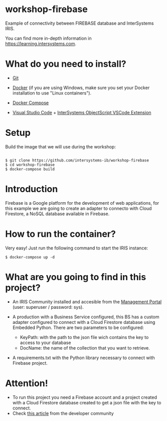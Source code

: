 # workshop-firebase

Example of connectivity between FIREBASE database and InterSystems IRIS.

You can find more in-depth information in https://learning.intersystems.com.


# What do you need to install?

* [Git](https://git-scm.com/downloads)

* [Docker](https://www.docker.com/products/docker-desktop) (if you are using Windows, make sure you set your Docker installation to use "Linux containers").

* [Docker Compose](https://docs.docker.com/compose/install/)

* [Visual Studio Code](https://code.visualstudio.com/download) + [InterSystems ObjectScript VSCode Extension](https://marketplace.visualstudio.com/items?itemName=daimor.vscode-objectscript)

  

# Setup

Build the image that we will use during the workshop:
  
```console

$ git clone https://github.com/intersystems-ib/workshop-firebase
$ cd workshop-firebase
$ docker-compose build

```
# Introduction

Firebase is a Google platform for the development of web applications, for this example we are going to create an adapter to connecto with Cloud Firestore, a NoSQL database available in Firebase.

# How to run the container?

Very easy! Just run the following command to start the IRIS instance:

```console
$ docker-compose up -d
```

# What are you going to find in this project?

* An IRIS Community installed and accesible from the [Management Portal](http://localhost:52774/csp/sys/UtilHome.csp) (user: superuser / password: sys).

* A production with a Business Service configured, this BS has a custom adapter configured to connect with a Cloud Firestore database using Embedded Python. There are two parameters to be configured:

	* KeyPath: with the path to the json file wich contains the key to access to your database
	* DocName: the name of the collection that you want to retrieve.

* A requirements.txt with the Python library necessary to connect with Firebase project.

# Attention!

* To run this project you need a Firebase account and a project created with a Cloud Firestore database created to get a json file with the key to connect.
* Check [this article](https://community.intersystems.com/post/connecting-intersystems-iris-and-firebase-cloud-firestore) from the developer community